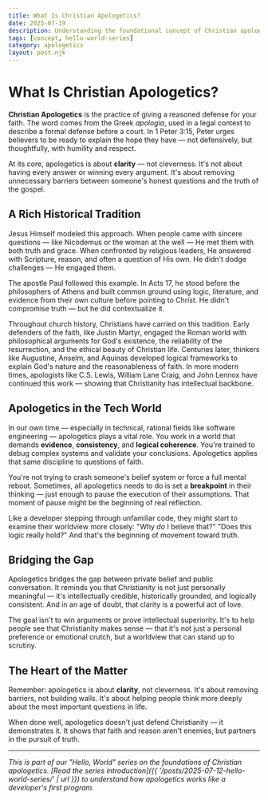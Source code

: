 ```yaml
---
title: What Is Christian Apologetics?
date: 2025-07-19
description: Understanding the foundational concept of Christian apologetics - giving a reasoned defense for your faith with clarity, not cleverness.
tags: [concept, hello-world-series]
category: apologetics
layout: post.njk
---
```


# What Is Christian Apologetics?

**Christian Apologetics** is the practice of giving a reasoned defense for your faith. The word comes from the Greek *apologia*, used in a legal context to describe a formal defense before a court. In 1 Peter 3:15, Peter urges believers to be ready to explain the hope they have — not defensively, but thoughtfully, with humility and respect.

At its core, apologetics is about **clarity** — not cleverness. It's not about having every answer or winning every argument. It's about removing unnecessary barriers between someone's honest questions and the truth of the gospel.

## A Rich Historical Tradition

Jesus Himself modeled this approach. When people came with sincere questions — like Nicodemus or the woman at the well — He met them with both truth and grace. When confronted by religious leaders, He answered with Scripture, reason, and often a question of His own. He didn't dodge challenges — He engaged them.

The apostle Paul followed this example. In Acts 17, he stood before the philosophers of Athens and built common ground using logic, literature, and evidence from their own culture before pointing to Christ. He didn't compromise truth — but he did contextualize it.

Throughout church history, Christians have carried on this tradition. Early defenders of the faith, like Justin Martyr, engaged the Roman world with philosophical arguments for God's existence, the reliability of the resurrection, and the ethical beauty of Christian life. Centuries later, thinkers like Augustine, Anselm, and Aquinas developed logical frameworks to explain God's nature and the reasonableness of faith. In more modern times, apologists like C.S. Lewis, William Lane Craig, and John Lennox have continued this work — showing that Christianity has intellectual backbone.

## Apologetics in the Tech World

In our own time — especially in technical, rational fields like software engineering — apologetics plays a vital role. You work in a world that demands **evidence**, **consistency**, and **logical coherence**. You're trained to debug complex systems and validate your conclusions. Apologetics applies that same discipline to questions of faith.

You're not trying to crash someone's belief system or force a full mental reboot. Sometimes, all apologetics needs to do is set a **breakpoint** in their thinking — just enough to pause the execution of their assumptions. That moment of pause might be the beginning of real reflection.

Like a developer stepping through unfamiliar code, they might start to examine their worldview more closely: "Why *do* I believe that?" "Does this logic really hold?" And that's the beginning of movement toward truth.

## Bridging the Gap

Apologetics bridges the gap between private belief and public conversation. It reminds you that Christianity is not just personally meaningful — it's intellectually credible, historically grounded, and logically consistent. And in an age of doubt, that clarity is a powerful act of love.

The goal isn't to win arguments or prove intellectual superiority. It's to help people see that Christianity makes sense — that it's not just a personal preference or emotional crutch, but a worldview that can stand up to scrutiny.

## The Heart of the Matter

Remember: apologetics is about **clarity**, not cleverness. It's about removing barriers, not building walls. It's about helping people think more deeply about the most important questions in life.

When done well, apologetics doesn't just defend Christianity — it demonstrates it. It shows that faith and reason aren't enemies, but partners in the pursuit of truth.

---

*This is part of our "Hello, World" series on the foundations of Christian apologetics. [Read the series introduction]({{ '/posts/2025-07-12-hello-world-series/' | url }}) to understand how apologetics works like a developer's first program.*
